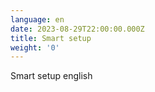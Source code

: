 ```yaml
---
language: en
date: 2023-08-29T22:00:00.000Z
title: Smart setup
weight: '0'
---
```


Smart setup english
